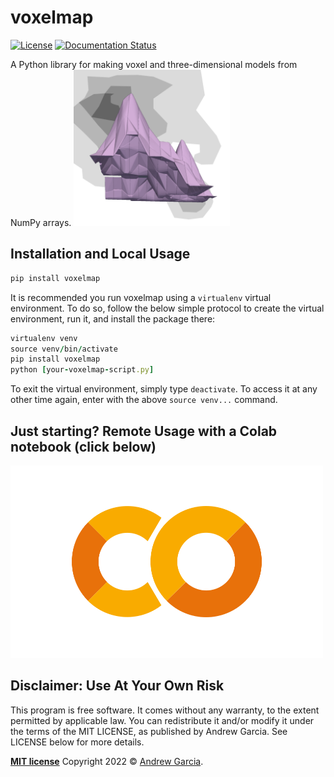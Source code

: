 # voxelmap

[![License](http://img.shields.io/:license-mit-blue.svg?style=flat-square)](https://raw.githubusercontent.com/andrewrgarcia/voxelmap/main/LICENSE)
[![Documentation Status](https://readthedocs.org/projects/voxelmap/badge/?version=latest)](https://voxelmap.readthedocs.io/en/latest/?badge=latest)

A Python library for making voxel and three-dimensional models from NumPy arrays. 
<a href="https://voxelmap.readthedocs.io/en/latest/">
<img src="https://github.com/andrewrgarcia/voxelmap/blob/main/voxelmap.svg?raw=true" width="250"></a>

## Installation and Local Usage 

```ruby
pip install voxelmap
```

It is recommended you run voxelmap using a `virtualenv` virtual environment. To do so, follow the below simple protocol to create the virtual environment, run it, and install the package there:

```ruby 
virtualenv venv
source venv/bin/activate
pip install voxelmap
python [your-voxelmap-script.py]
```
To exit the virtual environment, simply type `deactivate`. To access it at any other time again, enter with the above `source venv...` command. 

## Just starting? Remote Usage with a Colab notebook (click below)

<a href="https://colab.research.google.com/drive/1RMEMgZHlk_tKAzfS4QfXLJV9joDgdh8N?usp=sharing">
<img src="https://raw.githubusercontent.com/andrewrgarcia/voxelmap/main/docs/img/colaboratory.png" width="500" ></a>


## Disclaimer: Use At Your Own Risk

This program is free software. It comes without any warranty, to the extent permitted by applicable law. You can redistribute it and/or modify it under the terms of the MIT LICENSE, as published by Andrew Garcia. See LICENSE below for more details.

**[MIT license](./LICENSE)** Copyright 2022 © <a href="https://github.com/andrewrgarcia" target="_blank">Andrew Garcia</a>.
